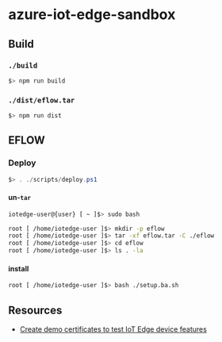 # azure-iot-edge-sandbox

## Build

### `./build`

```bash
$> npm run build
```

### `./dist/eflow.tar`

```bash
$> npm run dist
```

## EFLOW

### Deploy

```powershell
$> . ./scripts/deploy.ps1
```

#### un-`tar`

```bash
iotedge-user@{user} [ ~ ]$> sudo bash
```

```bash
root [ /home/iotedge-user ]$> mkdir -p eflow
root [ /home/iotedge-user ]$> tar -xf eflow.tar -C ./eflow
root [ /home/iotedge-user ]$> cd eflow
root [ /home/iotedge-user ]$> ls . -la
```

#### install

```bash
root [ /home/iotedge-user ]$> bash ./setup.ba.sh
```

## Resources

- [Create demo certificates to test IoT Edge device features](https://learn.microsoft.com/en-us/azure/iot-edge/how-to-create-test-certificates?view=iotedge-1.4&tabs=windows)
